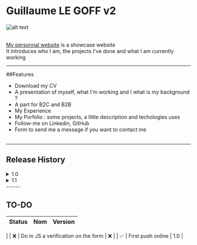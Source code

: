 # Guillaume LE GOFF v2

![alt text](http://chefdeproj.com/g.legoff/images/maquette.jpg "presentation of the website") <br><br>

[My personnal website](http://chefdeproj.com/g.legoff) is a showcase website<br>
It introduces who I am, the projects I've done and what I am currently working<br>

------

##Features

- Download my CV
- A presentation of myself, what I'm working and I what is my background ?
- A part for B2C and B2B
- My Experience
- My Porfolio : some projects, a little description and techologies uses
- Follow-me on Linkedin, GitHub
- Form to send me a message if you want to contact me
<br><br>
------

## Release History

<details>
 <summary>1.0</summary>
 01/04/2019 First version online
</details>

<details>
 <summary>1.1</summary>
 Some modifications will comes soon ...
</details>
------

## TO-DO
| Status        | Nom           | Version  |
| --- | --- | --- |
| 
| :x:    | Do in JS a verification on the form  | :x: |
| ✅      | First push online | 1.0 |

